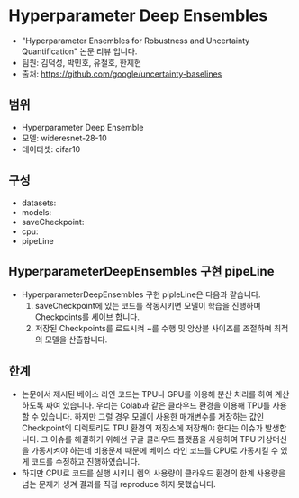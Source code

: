 # Hyperparameter Deep Ensembles
* "Hyperparameter Ensembles for Robustness and Uncertainty Quantification" 논문 리뷰 입니다.
* 팀원: 김덕성, 박민호, 유철호, 한제현
* 출처: https://github.com/google/uncertainty-baselines

## 범위
* Hyperparameter Deep Ensemble
* 모델: wideresnet-28-10
* 데이터셋: cifar10

## 구성
* datasets:
* models:
* saveCheckpoint:
* cpu:
* pipeLine

## HyperparameterDeepEnsembles 구현 pipeLine
* HyperparameterDeepEnsembles 구현 pipleLine은 다음과 같습니다.
  1. saveCheckpoint에 있는 코드를 작동시키면 모델이 학습을 진행하며 Checkpoints를 세이브 합니다.
  2. 저장된 Checkpoints를 로드시켜 ~를 수행 및 앙상블 사이즈를 조절하며 최적의 모델을 산출합니다.

## 한계
* 논문에서 제시된 베이스 라인 코드는 TPU나 GPU를 이용해 분산 처리를 하여 계산하도록 짜여 있습니다. 우리는 Colab과 같은 클라우드 환경을 이용해 TPU를 사용할 수 있습니다. 하지만 그럴 경우 모델이 사용한 매개변수를 저장하는 값인 Checkpoint의 디렉토리도 TPU 환경의 저장소에 저장해야 한다는 이슈가 발생합니다. 그 이슈를 해결하기 위해선 구글 클라우드 플랫폼을 사용하여 TPU 가상머신을 가동시켜야 하는데 비용문제 때문에 베이스 라인 코드를 CPU로 가동시킬 수 있게 코드를 수정하고 진행하였습니다.
* 하지만 CPU로 코드를 실행 시키니 렘의 사용량이 클라우드 환경의 한계 사용량을 넘는 문제가 생겨 결과를 직접 reproduce 하지 못했습니다.
